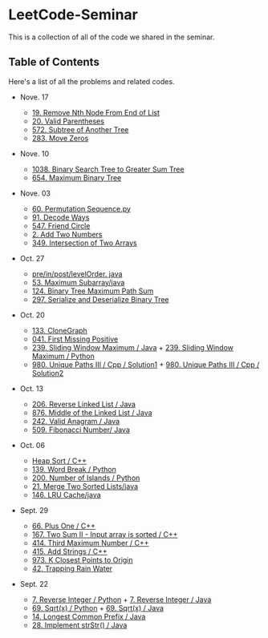 # LeetCode-Seminar
This is a collection of all of the code we shared in the seminar.



## Table of Contents

Here's a list of all the problems and related codes.

+ Nove. 17
  + [19. Remove Nth Node From End of List](code/19.%20Remove%20Nth%20Node%20From%20End%20of%20List/19.cpp)
  + [20. Valid Parentheses](code/20.%20Valid%20Parentheses/20.java)
  + [572. Subtree of Another Tree](code/572.%20Subtree%20of%20Another%20Tree/572.java)
  + [283. Move Zeros](code/283.%20Move%20Zeros/283.cpp)

+ Nove. 10
  + [1038. Binary Search Tree to Greater Sum Tree](code/1038.%20Binary%20Search%20Tree%20to%20Greater%20Sum%20Tree/BSTToGreaterSum.java)
  + [654. Maximum Binary Tree](code/654.%20Maximum%20Binary%20Tree/MaximumBinaryTree.java)

+ Nove. 03
  + [60. Permutation Sequence.py](code/60.%20Permutation%20Sequence/Permunation.py)
  + [91. Decode Ways](code/90.%20Decode%20Ways/Decode%20Ways.py)
  + [547. Friend Circle](code/547.%20Friend%20Circles/FindCircleNum.py)
  + [2. Add Two Numbers](code/2.%20add%20two%20numbers/Solution.java)
  + [349. Intersection of Two Arrays](code/349.%20Intersection%20of%20Two%20Arrays/Solution.java)
  
+ Oct. 27
  + [pre/in/post/levelOrder. java](Basic%20Algorithm/preinpostorder/traversal.java)
  + [53. Maximum Subarray/java](code/53.%20Maximum%20Subarray/53.java)
  + [124. Binary Tree Maximum Path Sum](code/124.%20Binary%20Tree%20Maximum%20Path%20Sum/Solution.java)
  + [297. Serialize and Deserialize Binary Tree](code/297.%20Serialize%20and%20Deserialize%20Binary%20Tree/Codec.py)

+ Oct. 20
  + [133. CloneGraph](code/133.%20CloneGraph/M_133_CloneGraph)
  + [041. First Missing Positive](code/41.%20FirstMissingPositive)
  + [239. Sliding Window Maximum / Java](code/239.%20Sliding%20Window%20Maximum/Solution.java) + [239. Sliding Window Maximum / Python](code/239.%20Sliding%20Window%20Maximum/solution.py)
  + [980. Unique Paths III / Cpp / Solution1](code/980.%20Unique%20Paths%20III/Solution1.cpp) + [980. Unique Paths III / Cpp / Solution2](code/980.%20Unique%20Paths%20III/Solution2.cpp) 

+ Oct. 13
  + [206. Reverse Linked List / Java](code/206.%20Reverse%20Linked%20List/ReverseLinkedList.java)
  + [876. Middle of the Linked List / Java](code/876.%20Middle%20of%20the%20Linked%20List/MiddleLinkedList.java)
  + [242. Valid Anagram / Java](code/242.%20Valid%20Anagram/Anagram.java)
  + [509. Fibonacci Number/ Java](code/509.%20Fibonacci%20Number/Fibonacci.java)
  
+ Oct. 06
  + [Heap Sort / C++](Basic%20Algorithm/Heap%20Sort/main.cpp)
  + [139. Word Break / Python](code/139.%20Word%20Break/39.%20Word%20Break.py)
  + [200. Number of Islands / Python](code/200.%20Number%20of%20Islands/LC%20200.py)
  +  [21. Merge Two Sorted Lists/java](code/21.%20Merge%20Two%20Sorted%20Lists/21.java)
  + [146. LRU Cache/java](code/146.%20LRU%20Cache/146.java)


+ Sept. 29
  + [66. Plus One / C++](code/66.%20Plus%20One/66.cpp)
  + [167. Two Sum II - Input array is sorted / C++](code/167.%20Two%20Sum%20II%20-%20Input%20array%20is%20sorted/167.cpp)
  + [414. Third Maximum Number / C++](code/414.%20Third%20Maximum%20Number/414.cpp)
  + [415. Add Strings / C++](code/415.%20Add%20Strings/415.cpp)
  + [973. K Closest Points to Origin](code/973.%20K%20Closest%20Points%20to%20Origin/KClosest.py)
  + [42. Trapping Rain Water](code/42.%20Trapping%20Rain%20Water/Trap.py)



+ Sept. 22
  + [7. Reverse Integer / Python](code/7.%20Reverse%20Integer/main.py) + [7. Reverse Integer / Java](code/7.%20Reverse%20Integer/Reverse_Integer_07.java)
  + [69. Sqrt(x) / Python](code/69.%20Sqrt(x)/main.py) + [69. Sqrt(x) / Java](code/69.%20Sqrt(x)/Sqrtx_69.java)
  + [14. Longest Common Prefix / Java](code/14.%20Longest%20Common%20Prefix/longestCommonPrefix_14.java)
  + [28. Implement strStr() / Java](code/28.%20Implement%20strStr()/Implement_strStr_28.java)
  


